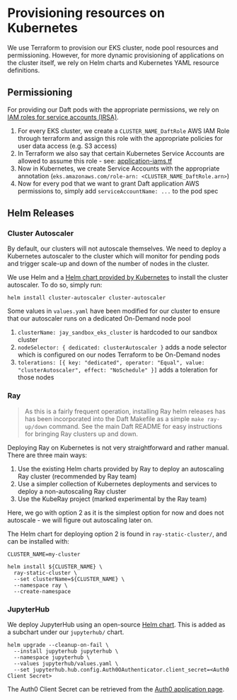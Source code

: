 # Provisioning resources on Kubernetes

We use Terraform to provision our EKS cluster, node pool resources and permissioning. However, for more dynamic provisioning of applications on the cluster itself, we rely on Helm charts and Kubernetes YAML resource definitions.

## Permissioning

For providing our Daft pods with the appropriate permissions, we rely on [IAM roles for service accounts (IRSA)](https://docs.aws.amazon.com/eks/latest/userguide/iam-roles-for-service-accounts.html).

1. For every EKS cluster, we create a `CLUSTER_NAME_DaftRole` AWS IAM Role through terraform and assign this role with the appropriate policies for user data access (e.g. S3 access)
2. In Terraform we also say that certain Kubernetes Service Accounts are allowed to assume this role - see: [application-iams.tf](https://github.com/Eventual-Inc/engine/blob/main/cloud-ops/modules/sandbox_eks_cluster/application-iams.tf#L26-L31)
3. Now in Kubernetes, we create Service Accounts with the appropriate annotation (`eks.amazonaws.com/role-arn: <CLUSTER_NAME_DaftRole.arn>`)
4. Now for every pod that we want to grant Daft application AWS permissions to, simply add `serviceAccountName: ...` to the pod spec

## Helm Releases

### Cluster Autoscaler

By default, our clusters will not autoscale themselves. We need to deploy a Kubernetes autoscaler to the cluster which will monitor for pending pods and trigger scale-up and down of the number of nodes in the cluster.

We use Helm and a [Helm chart provided by Kubernetes](https://github.com/kubernetes/autoscaler/tree/master/charts/cluster-autoscaler) to install the cluster autoscaler. To do so, simply run:

```
helm install cluster-autoscaler cluster-autoscaler
```

Some values in `values.yaml` have been modified for our cluster to ensure that our autoscaler runs on a dedicated On-Demand node pool

1. `clusterName: jay_sandbox_eks_cluster` is hardcoded to our sandbox cluster
2. `nodeSelector: { dedicated: clusterAutoscaler }` adds a node selector which is configured on our nodes Terraform to be On-Demand nodes
3. `tolerations: [{ key: "dedicated", operator: "Equal", value: "clusterAutoscaler", effect: "NoSchedule" }]` adds a toleration for those nodes

### Ray

> As this is a fairly frequent operation, installing Ray helm releases has has been incorporated into the Daft Makefile as a simple `make ray-up/down` command. See the main Daft README for easy instructions for bringing Ray clusters up and down.

Deploying Ray on Kubernetes is not very straightforward and rather manual. There are three main ways:

1. Use the existing Helm charts provided by Ray to deploy an autoscaling Ray cluster (recommended by Ray team)
2. Use a simpler collection of Kubernetes deployments and services to deploy a non-autoscaling Ray cluster
3. Use the KubeRay project (marked experimental by the Ray team)

Here, we go with option 2 as it is the simplest option for now and does not autoscale - we will figure out autoscaling later on.

The Helm chart for deploying option 2 is found in `ray-static-cluster/`, and can be installed with:

```
CLUSTER_NAME=my-cluster

helm install ${CLUSTER_NAME} \
  ray-static-cluster \
  --set clusterName=${CLUSTER_NAME} \
  --namespace ray \
  --create-namespace
```

### JupyterHub

We deploy JupyterHub using an open-source [Helm chart](https://github.com/jupyterhub/helm-chart). This is added as a subchart under our `jupyterhub/` chart.

```
helm upgrade --cleanup-on-fail \
  --install jupyterhub jupyterhub \
  --namespace jupyterhub \
  --values jupyterhub/values.yaml \
  --set jupyterhub.hub.config.Auth0OAuthenticator.client_secret=<Auth0 Client Secret>
```

The Auth0 Client Secret can be retrieved from the [Auth0 application page](https://manage.auth0.com/dashboard/us/dev-kn2voyk3/applications/zwLsZdOmbKRat6i5Ccm7pq8vfNSNZNvR/settings).
